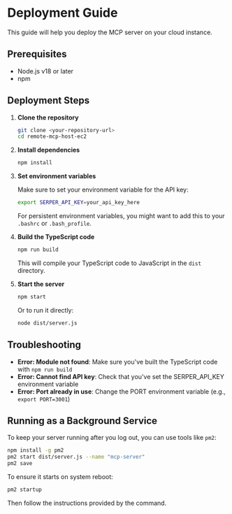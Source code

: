 # Deployment Guide

This guide will help you deploy the MCP server on your cloud instance.

## Prerequisites

- Node.js v18 or later
- npm

## Deployment Steps

1. **Clone the repository**

   ```bash
   git clone <your-repository-url>
   cd remote-mcp-host-ec2
   ```

2. **Install dependencies**

   ```bash
   npm install
   ```

3. **Set environment variables**

   Make sure to set your environment variable for the API key:
   
   ```bash
   export SERPER_API_KEY=your_api_key_here
   ```

   For persistent environment variables, you might want to add this to your `.bashrc` or `.bash_profile`.

4. **Build the TypeScript code**

   ```bash
   npm run build
   ```

   This will compile your TypeScript code to JavaScript in the `dist` directory.

5. **Start the server**

   ```bash
   npm start
   ```

   Or to run it directly:

   ```bash
   node dist/server.js
   ```

## Troubleshooting

- **Error: Module not found**: Make sure you've built the TypeScript code with `npm run build`
- **Error: Cannot find API key**: Check that you've set the SERPER_API_KEY environment variable
- **Error: Port already in use**: Change the PORT environment variable (e.g., `export PORT=3001`)

## Running as a Background Service

To keep your server running after you log out, you can use tools like `pm2`:

```bash
npm install -g pm2
pm2 start dist/server.js --name "mcp-server"
pm2 save
```

To ensure it starts on system reboot:

```bash
pm2 startup
```

Then follow the instructions provided by the command. 